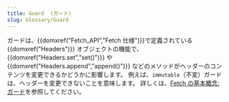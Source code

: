 ```yaml
---
title: Guard  (ガード)
slug: Glossary/Guard
---
```

ガードは、{{domxref("Fetch_API","Fetch 仕様")}}で定義されている {{domxref("Headers")}} オブジェクトの機能で、{{domxref("Headers.set","set()")}} や {{domxref("Headers.append","append()")}} などのメソッドがヘッダーのコンテンツを変更できるかどうかに影響します。 例えば、`immutable`（不変）ガードは、ヘッダーを変更できないことを意味します。 詳しくは、[Fetch の基本概念: ガード](/ja/docs/Web/API/Fetch_API/Basic_concepts#Guard)を参照してください。

